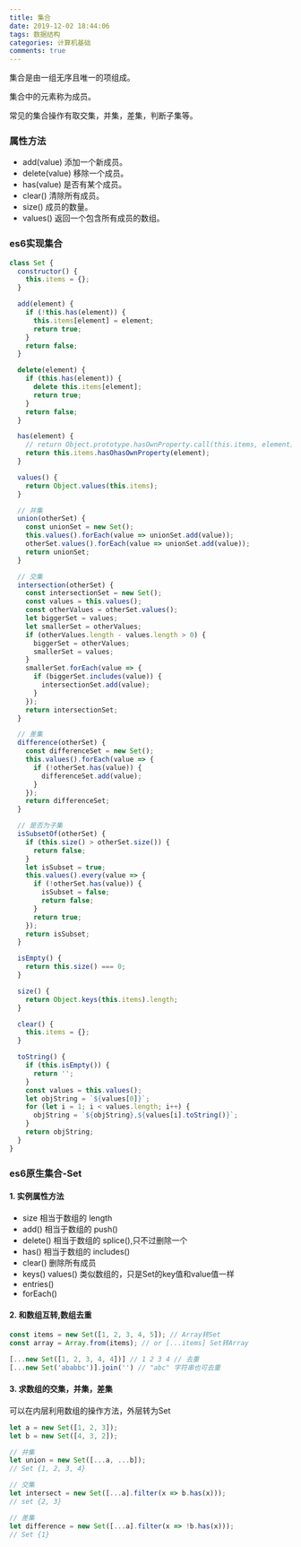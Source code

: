 ```yaml
---
title: 集合
date: 2019-12-02 18:44:06
tags: 数据结构
categories: 计算机基础
comments: true
---
```

集合是由一组无序且唯一的项组成。

集合中的元素称为成员。

常见的集合操作有取交集，并集，差集，判断子集等。

### 属性方法
- add(value) 添加一个新成员。
- delete(value) 移除一个成员。
- has(value) 是否有某个成员。
- clear() 清除所有成员。
- size() 成员的数量。
- values() 返回一个包含所有成员的数组。

### es6实现集合
```js
class Set {
  constructor() {
    this.items = {};
  }

  add(element) {
    if (!this.has(element)) {
      this.items[element] = element;
      return true;
    }
    return false;
  }

  delete(element) {
    if (this.has(element)) {
      delete this.items[element];
      return true;
    }
    return false;
  }

  has(element) {
    // return Object.prototype.hasOwnProperty.call(this.items, element); 注意不能用in 判断。or如下
    return this.items.hasOhasOwnProperty(element);
  }

  values() {
    return Object.values(this.items);
  }

  // 并集
  union(otherSet) {
    const unionSet = new Set();
    this.values().forEach(value => unionSet.add(value));
    otherSet.values().forEach(value => unionSet.add(value));
    return unionSet;
  }

  // 交集
  intersection(otherSet) {
    const intersectionSet = new Set();
    const values = this.values();
    const otherValues = otherSet.values();
    let biggerSet = values;
    let smallerSet = otherValues;
    if (otherValues.length - values.length > 0) {
      biggerSet = otherValues;
      smallerSet = values;
    }
    smallerSet.forEach(value => {
      if (biggerSet.includes(value)) {
        intersectionSet.add(value);
      }
    });
    return intersectionSet;
  }

  // 差集
  difference(otherSet) {
    const differenceSet = new Set();
    this.values().forEach(value => {
      if (!otherSet.has(value)) {
        differenceSet.add(value);
      }
    });
    return differenceSet;
  }

  // 是否为子集
  isSubsetOf(otherSet) {
    if (this.size() > otherSet.size()) {
      return false;
    }
    let isSubset = true;
    this.values().every(value => {
      if (!otherSet.has(value)) {
        isSubset = false;
        return false;
      }
      return true;
    });
    return isSubset;
  }

  isEmpty() {
    return this.size() === 0;
  }

  size() {
    return Object.keys(this.items).length;
  }

  clear() {
    this.items = {};
  }

  toString() {
    if (this.isEmpty()) {
      return '';
    }
    const values = this.values();
    let objString = `${values[0]}`;
    for (let i = 1; i < values.length; i++) {
      objString = `${objString},${values[i].toString()}`;
    }
    return objString;
  }
}
```

### es6原生集合-Set
#### 1. 实例属性方法
- size 相当于数组的 length
- add() 相当于数组的 push()
- delete() 相当于数组的 splice(),只不过删除一个
- has() 相当于数组的 includes()
- clear() 删除所有成员
- keys() values() 类似数组的，只是Set的key值和value值一样
- entries()
- forEach()

#### 2. 和数组互转,数组去重
```js
const items = new Set([1, 2, 3, 4, 5]); // Array转Set
const array = Array.from(items); // or [...items] Set转Array

[...new Set([1, 2, 3, 4, 4])] // 1 2 3 4 // 去重
[...new Set('ababbc')].join('') // "abc" 字符串也可去重
```
#### 3. 求数组的交集，并集，差集

可以在内层利用数组的操作方法，外层转为Set
```js
let a = new Set([1, 2, 3]);
let b = new Set([4, 3, 2]);

// 并集
let union = new Set([...a, ...b]);
// Set {1, 2, 3, 4}

// 交集
let intersect = new Set([...a].filter(x => b.has(x)));
// set {2, 3}

// 差集
let difference = new Set([...a].filter(x => !b.has(x)));
// Set {1}
```
